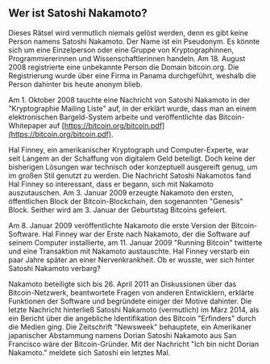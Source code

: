 ## Wer ist Satoshi Nakamoto?

Dieses Rätsel wird vermutlich niemals gelöst werden, denn es gibt keine Person namens Satoshi Nakamoto. Der Name ist ein Pseudonym. Es könnte sich um eine Einzelperson oder eine Gruppe von Kryptographinnen, Programmiererinnen und Wissenschaftlerinnen handeln. Am 18. August 2008 registrierte eine unbekannte Person die Domain bitcoin.org. Die Registrierung wurde über eine Firma in Panama durchgeführt, weshalb die Person dahinter bis heute anonym blieb.

Am 1. Oktober 2008 tauchte eine Nachricht von Satoshi Nakamoto in der "Kryptographie Mailing Liste" auf, in der erklärt wurde, dass man an einem elektronischen Bargeld-System arbeite und veröffentlichte das Bitcoin-Whitepaper auf [https://bitcoin.org/bitcoin.pdf](https://bitcoin.org/bitcoin.pdf).

Hal Finney, ein amerikanischer Kryptograph und Computer-Experte, war seit Langem an der Schaffung von digitalem Geld beteiligt. Doch keine der bisherigen Lösungen war technisch oder konzeptuell ausgereift genug, um im großen Stil genutzt zu werden. Die Nachricht Satoshi Nakamotos fand Hal Finney so interessant, dass er begann, sich mit Nakamoto auszutauschen. Am 3. Januar 2009 erzeugte Nakamoto den ersten, öffentlichen Block der Bitcoin-Blockchain, den sogenannten "Genesis" Block. Seither wird am 3. Januar der Geburtstag Bitcoins gefeiert.

Am 8. Januar 2009 veröffentlichte Nakamoto die erste Version der Bitcoin-Software. 
Hal Finney war der Erste nach Nakamoto, der die Software auf seinem Computer installierte, am 11. Januar 2009 "Running Bitcoin" twitterte und eine Transaktion mit Nakamoto austauschte. Hal Finney verstarb ein paar Jahre später an einer Nervenkrankheit. Ob er wusste, wer sich hinter Satoshi Nakamoto verbarg?

Nakamoto beteiligte sich bis 26. April 2011 an Diskussionen über das Bitcoin-Netzwerk, beantwortete Fragen von anderen Entwicklern, erklärte Funktionen der Software und begründete einiger der Motive dahinter. Die letzte Nachricht hinterließ Satoshi Nakamoto (vermutlich) im März 2014, als ein Bericht über die angebliche Identifikation des Bitcoin "Erfinders" durch die Medien ging. Die Zeitschrift "Newsweek" behauptete, ein Amerikaner japanischer Abstammung namens Dorian Satoshi Nakamoto aus San Francisco wäre der Bitcoin-Gründer. Mit der Nachricht "Ich bin nicht Dorian Nakamoto." meldete sich Satoshi ein letztes Mal.
